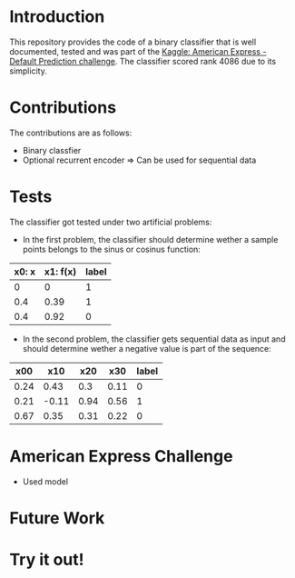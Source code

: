 ﻿# Introduction
This repository provides the code of a binary classifier that is well documented, tested and was part of the [Kaggle: American Express - Default Prediction challenge](https://www.kaggle.com/competitions/amex-default-prediction/). The classifier scored rank 4086 due to its simplicity. 

# Contributions
The contributions are as follows:
* Binary classfier
* Optional recurrent encoder => Can be used for sequential data

# Tests
The classifier got tested under two artificial problems:
* In the first problem, the classifier should determine wether a sample points belongs to the sinus or cosinus function:

|  x0: x  |  x1: f(x)  |  label  |
|---|---|---|
|  0  |  0  |  1  |
|  0.4  |  0.39  |  1  |
|  0.4  |  0.92  |  0  |

* In the second problem, the classifier gets sequential data as input and should determine wether a negative value is part of the sequence:

|  x00  |  x10  |  x20  |  x30  |  label  |
|---|---|---|---|---|
|  0.24  |  0.43  |  0.3  | 0.11  |  0  |
|  0.21 |  -0.11  |  0.94  |  0.56  |  1  |
|  0.67  |  0.35  |  0.31  |  0.22  |  0  |

# American Express Challenge
* Used model

# Future Work

# Try it out!




